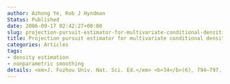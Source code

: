 ```yaml
---
author: Azhong Ye, Rob J Hyndman
Status: Published
date: 2006-09-17 02:42:27+00:00
slug: projection-pursuit-estimator-for-multivariate-conditional-densities
title: Projection pursuit estimator for multivariate conditional densities
categories: Articles
tags:
- density estimation
- nonparametric smoothing
details: <em>J. Fuzhou Univ. Nat. Sci. Ed.</em> <b>34</b>(6), 794–797. (Chinese)
---
```

